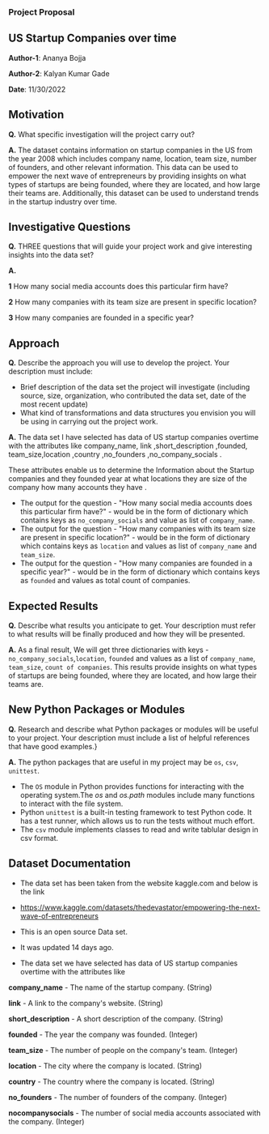 ### Project Proposal

## US Startup Companies over time

**Author-1**: Ananya Bojja

**Author-2**: Kalyan Kumar Gade

**Date**: 11/30/2022


## Motivation 

**Q.** What specific investigation will the project carry out?

**A.**  The dataset contains information on startup companies in the US from  the year 2008 which includes company name, location, team size, number of founders, and other relevant information. 
 This data can be used to empower the next wave of entrepreneurs by providing insights on
 what types of startups are being founded, where they are located, and how large their teams are. 
 Additionally, this dataset can be used to understand trends in the startup industry over time.



## Investigative Questions 

**Q.** THREE questions that will guide your project work and give interesting insights into the data set?

**A.**

**1** How many social media accounts does this particular firm have?

**2** How many companies with its team size are present in specific location?

**3** How many companies are founded in a specific year?



## Approach 

**Q.** Describe the approach you will use to develop the project. Your description must include:
- Brief description of the data set the project will investigate (including source, size, organization, who contributed the data set, date of the most recent update)
- What kind of transformations and data structures you envision you will be using in carrying out the project work.

**A.**  The data set I have selected has data of US startup companies overtime  with the attributes like company_name, link ,short_description	,founded, team_size,location	,country ,no_founders ,no_company_socials .
 
  These attributes enable us to determine the Information about the Startup companies and they founded year at what locations they are size of the company how many accounts they have .
- The output for the question - "How many social media accounts does this particular firm have?" - would be in the form of dictionary which contains keys as `no_company_socials` and value as list of `company_name`. 
- The output for the question - "How many companies with its team size are present in specific location?" - would be in the form of dictionary which contains keys as `location` and values as list of `company_name` and `team_size`. 
- The output for the question - "How many companies are founded in a specific year?" - would be in the form of dictionary which contains keys as `founded` and values as total count of companies.


## Expected Results 

**Q.** Describe what results you anticipate to get. Your description must refer to what results will be finally produced and how they will be presented.

**A.**  As a final result, We will get three dictionaries with keys - `no_company_socials`,`location`, `founded` and values as a list of `company_name`, `team_size`, `count of companies`. This results provide insights on
 what types of startups are being founded, where they are located, and how large their teams are. 


## New Python Packages or Modules 

**Q.** Research and describe what Python packages or modules will be useful to your project. Your description must include a list of helpful references that have good examples.}

**A.**  The python packages that are useful in my project may be `os`, `csv`, `unittest`.
- The `OS` module in Python provides functions for interacting with the operating system.The *os* and *os.path* modules include many functions to interact with the file system.
- Python `unittest` is a built-in testing framework to test Python code. It has a test runner, which allows us to run the tests without much effort.
- The `csv` module implements classes to read and write tablular design in csv format.



## Dataset Documentation

- The data set has been taken from the website kaggle.com and below is the link

- https://www.kaggle.com/datasets/thedevastator/empowering-the-next-wave-of-entrepreneurs

- This is an open source Data set.

- It was updated 14 days ago.

- The data set we have selected has data of US startup companies overtime  with the attributes like 
 
 **company_name**	   - The name of the startup company. (String)

 **link**	           - A link to the company's website. (String)

 **short_description** - A short description of the company. (String)
 
 **founded**	       - The year the company was founded. (Integer)
 
 **team_size**	       - The number of people on the company's team. (Integer)

 **location**	       - The city where the company is located. (String)

 **country**           - The country where the company is located. (String)

 **no_founders**	   - The number of founders of the company. (Integer)

 **nocompanysocials**  - The number of social media accounts associated with the company. (Integer)
